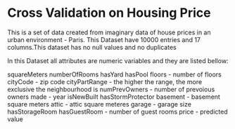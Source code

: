 
# Cross Validation on Housing Price

This is a set of data created from imaginary data of house prices in an urban environment - Paris.
This Dataset have 10000 entries and 17 columns.This dataset has no null values ​​and no duplicates

In this Dataset all attributes are numeric variables and they are listed bellow:

squareMeters
numberOfRooms
hasYard
hasPool
floors - number of floors
cityCode - zip code
cityPartRange - the higher the range, the more exclusive the neighbourhood is
numPrevOwners - number of prevoious owners
made - year
isNewBuilt
hasStormProtector
basement - basement square meters
attic - attic square meteres
garage - garage size
hasStorageRoom
hasGuestRoom - number of guest rooms
price - predicted value

